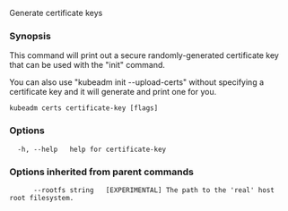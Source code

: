 
Generate certificate keys

### Synopsis


This command will print out a secure randomly-generated certificate key that can be used with
the "init" command.

You can also use "kubeadm init --upload-certs" without specifying a certificate key and it will
generate and print one for you.


```
kubeadm certs certificate-key [flags]
```

### Options

```
  -h, --help   help for certificate-key
```

### Options inherited from parent commands

```
      --rootfs string   [EXPERIMENTAL] The path to the 'real' host root filesystem.
```
